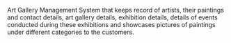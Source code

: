 Art Gallery Management System that keeps record of artists, their paintings and contact details, art gallery details, exhibition details, details of events conducted during these exhibitions and showcases pictures of paintings under different categories to the customers.
